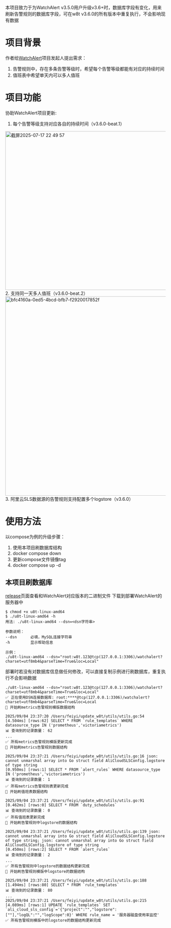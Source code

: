 本项目致力于为WatchAlert v3.5.0用户升级v3.6+时，数据库字段有变化，用来刷新告警规则的数据库字段，可在w8t v3.6.0的所有版本中重复执行，不会影响现有数据

# 项目背景
作者给[WatchAlert](https://github.com/opsre/WatchAlert)项目发起人提出需求：
1. 告警规则中，存在多条告警等级时，希望每个告警等级都能有对应的持续时间
2. 值班表中希望单天内可以多人值班

# 项目功能
协助WatchAlert项目更新:
1. 每个告警等级支持对应各自的持续时间（v3.6.0-beat.1）
<img width="1412" height="497" alt="截屏2025-07-17 22 49 57" src="https://github.com/user-attachments/assets/da0e5523-c863-470c-b754-17cbb4cfffff" />
2. 支持同一天多人值班（v3.6.0-beat.2）
<img width="1473" height="624" alt="bfc4160a-0ed5-4bcd-bfb7-f2920017852f" src="https://github.com/user-attachments/assets/5c3015ba-dc75-4b79-8df9-676b18e03bfe" />
3. 阿里云SLS数据源的告警规则支持配置多个logstore（v3.6.0）


# 使用方法
以compose为例的升级步骤：
1. 使用本项目刷数据库结构
2. docker compose down
3. 更新compose文件镜像tag
4. docker compose up -d

## 本项目刷数据库
[release](https://github.com/mupeifeiyi/update_w8t/releases)页面查看和WatchAlert对应版本的二进制文件
下载到部署WatchAlert的服务器中
```shell
$ chmod +x u8t-linux-amd64
$ ./u8t-linux-amd64 -h
用法: ./u8t-linux-amd64 --dsn=<dsn字符串>

参数说明：
--dsn      必填，MySQL连接字符串
-h         显示帮助信息

示例：
./u8t-linux-amd64 --dsn="root:w8t.123@tcp(127.0.0.1:3306)/watchalert?charset=utf8mb4&parseTime=True&loc=Local"
```
部署时若没有对数据库信息做任何修改，可以直接复制示例进行刷数据库，重复执行不会影响数据
```shell
./u8t-linux-amd64 --dsn="root:w8t.123@tcp(127.0.0.1:3306)/watchalert?charset=utf8mb4&parseTime=True&loc=Local"
✅ 正在使用DSN连接数据库: root:****@tcp(127.0.0.1:3306)/watchalert?charset=utf8mb4&parseTime=True&loc=Local
📣 开始刷metrics告警规则模版数据结构

2025/09/04 23:37:20 /Users/feiyi/update_w8t/utils/utils.go:54
[4.504ms] [rows:62] SELECT * FROM `rule_templates` WHERE datasource_type IN ('prometheus','victoriametrics')
📊 查询到的记录数量： 62
...
✅ 所有metrics告警规则模版更新完成
📣 开始刷metrics告警规则数据结构

2025/09/04 23:37:21 /Users/feiyi/update_w8t/utils/utils.go:16 json: cannot unmarshal array into Go struct field AliCloudSLSConfig.logstore of type string
[0.950ms] [rows:1] SELECT * FROM `alert_rules` WHERE datasource_type IN ('prometheus','victoriametrics')
📊 查询到的记录数量： 1
✅ 所有metrics告警规则表更新完成
📣 开始刷值班表数据结构

2025/09/04 23:37:21 /Users/feiyi/update_w8t/utils/utils.go:91
[0.462ms] [rows:0] SELECT * FROM `duty_schedules`
📊 查询到的记录数量： 0
✅ 所有值班表更新完成
📣 开始刷告警规则中logstore的数据结构

2025/09/04 23:37:21 /Users/feiyi/update_w8t/utils/utils.go:139 json: cannot unmarshal array into Go struct field AliCloudSLSConfig.logstore of type string; json: cannot unmarshal array into Go struct field AliCloudSLSConfig.logstore of type string
[0.450ms] [rows:2] SELECT * FROM `alert_rules`
📊 查询到的记录数量： 2
...
✅ 所有告警规则中logstore的数据结构更新完成
📣 开始刷告警规则模版中logstore的数据结构

2025/09/04 23:37:21 /Users/feiyi/update_w8t/utils/utils.go:188
[1.494ms] [rows:80] SELECT * FROM `rule_templates`
📊 查询到的记录数量： 80
...
2025/09/04 23:37:21 /Users/feiyi/update_w8t/utils/utils.go:215
[4.089ms] [rows:1] UPDATE `rule_templates` SET `ali_cloud_sls_config`='{"project":"","logstore":[""],"logQL":"","logScope":0}' WHERE rule_name = '服务器磁盘使用率监控'
✅ 所有告警规则模版中的logstore的数据结构更新完成
```
